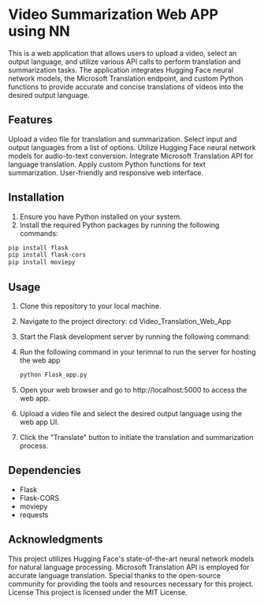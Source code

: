 # Video Summarization Web APP using NN

This is a web application that allows users to upload a video, select an output language, and utilize various API calls to perform translation and summarization tasks. The application integrates Hugging Face neural network models, the Microsoft Translation endpoint, and custom Python functions to provide accurate and concise translations of videos into the desired output language.

## Features
Upload a video file for translation and summarization.
Select input and output languages from a list of options.
Utilize Hugging Face neural network models for audio-to-text conversion.
Integrate Microsoft Translation API for language translation.
Apply custom Python functions for text summarization.
User-friendly and responsive web interface.


## Installation
1. Ensure you have Python installed on your system.
2. Install the required Python packages by running the following commands:
```bash
pip install flask
pip install flask-cors
pip install moviepy
 ```
## Usage
1. Clone this repository to your local machine.

2. Navigate to the project directory:
    cd Video_Translation_Web_App

2. Start the Flask development server by running the following command:

3. Run the following command in your terimnal to run the server for hosting the web app
   ```bash
   python Flask_app.py
   ```
5. Open your web browser and go to http://localhost:5000 to access the web app.

6. Upload a video file and select the desired output language using the web app UI.

7. Click the "Translate" button to initiate the translation and summarization process.

## Dependencies
  * Flask
  * Flask-CORS
  * moviepy
  * requests

## Acknowledgments

This project utilizes Hugging Face's state-of-the-art neural network models for natural language processing.
Microsoft Translation API is employed for accurate language translation.
Special thanks to the open-source community for providing the tools and resources necessary for this project.
License
This project is licensed under the MIT License.
